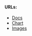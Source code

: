 #### URLs:
- [Docs](https://github.com/memcached/memcached/wiki)
- [Chart](https://github.com/bitnami/charts/tree/main/bitnami/memcached)
- [Images](https://hub.docker.com/r/bitnami/memcached/tags)
